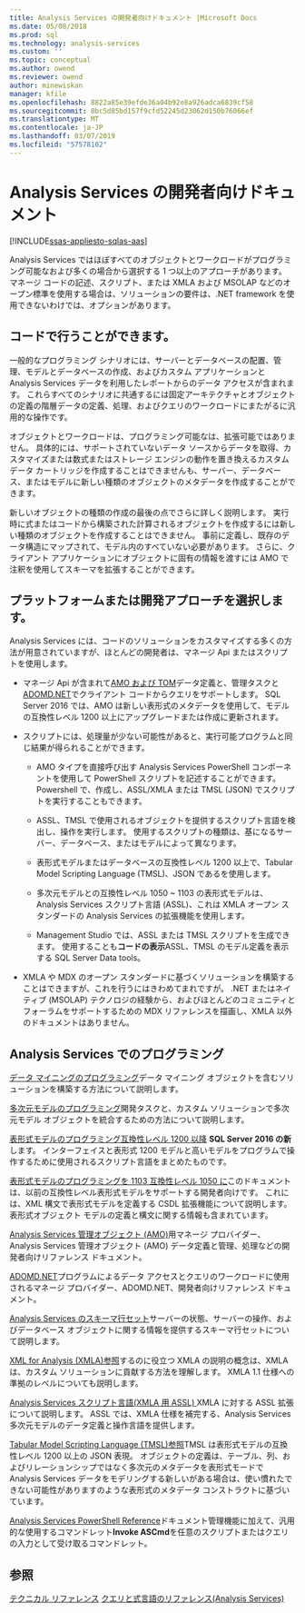 ```yaml
---
title: Analysis Services の開発者向けドキュメント |Microsoft Docs
ms.date: 05/08/2018
ms.prod: sql
ms.technology: analysis-services
ms.custom: ''
ms.topic: conceptual
ms.author: owend
ms.reviewer: owend
author: minewiskan
manager: kfile
ms.openlocfilehash: 8822a85e39efde36a04b92e8a926adca6839cf58
ms.sourcegitcommit: 8bc5d85bd157f9cfd52245d23062d150b76066ef
ms.translationtype: MT
ms.contentlocale: ja-JP
ms.lasthandoff: 03/07/2019
ms.locfileid: "57578102"
---
```

# <a name="analysis-services-developer-documentation"></a>Analysis Services の開発者向けドキュメント
[!INCLUDE[ssas-appliesto-sqlas-aas](../includes/ssas-appliesto-sqlas-aas.md)]

Analysis Services ではほぼすべてのオブジェクトとワークロードがプログラミング可能なおよび多くの場合から選択する 1 つ以上のアプローチがあります。  マネージ コードの記述、スクリプト、または XMLA および MSOLAP などのオープン標準を使用する場合は、ソリューションの要件は、.NET framework を使用できないわけでは、オプションがあります。

## <a name="what-you-can-accomplish-in-code"></a>コードで行うことができます。
一般的なプログラミング シナリオには、サーバーとデータベースの配置、管理、モデルとデータベースの作成、およびカスタム アプリケーションと Analysis Services データを利用したレポートからのデータ アクセスが含まれます。 これらすべてのシナリオに共通するには固定アーキテクチャとオブジェクトの定義の階層データの定義、処理、およびクエリのワークロードにまたがるに汎用的な操作です。

オブジェクトとワークロードは、プログラミング可能なは、拡張可能ではありません。 具体的には、サポートされていないデータ ソースからデータを取得、カスタマイズまたは数式またはストレージ エンジンの動作を置き換えるカスタム データ カートリッジを作成することはできませんも、サーバー、データベース、またはモデルに新しい種類のオブジェクトのメタデータを作成することができます。

新しいオブジェクトの種類の作成の最後の点でさらに詳しく説明します。 実行時に式またはコードから構築された計算されるオブジェクトを作成するには新しい種類のオブジェクトを作成することはできません。 事前に定義し、既存のデータ構造にマップされて、モデル内のすべていない必要があります。 さらに、クライアント アプリケーションにオブジェクトに固有の情報を渡すには AMO で注釈を使用してスキーマを拡張することができます。

## <a name="choose-a-platform-or-approach-to-development"></a>プラットフォームまたは開発アプローチを選択します。
Analysis Services には、コードのソリューションをカスタマイズする多くの方法が用意されていますが、ほとんどの開発者は、マネージ Api またはスクリプトを使用します。

- マネージ Api が含まれて[AMO および TOM](http://msdn.microsoft.com/library/mt436122.aspx)データ定義と、管理タスクと[ADOMD.NET](http://msdn.microsoft.com/library/mt465769.aspx)でクライアント コードからクエリをサポートします。 SQL Server 2016 では、AMO は新しい表形式のメタデータを使用して、モデルの互換性レベル 1200 以上にアップグレードまたは作成に更新されます。

- スクリプトには、処理量が少ない可能性があると、実行可能プログラムと同じ結果が得られることができます。

  - AMO タイプを直接呼び出す Analysis Services PowerShell コンポーネントを使用して PowerShell スクリプトを記述することができます。 Powershell で、作成し、ASSL/XMLA または TMSL (JSON) でスクリプトを実行することもできます。

  - ASSL、TMSL で使用されるオブジェクトを提供するスクリプト言語を検出し、操作を実行します。 使用するスクリプトの種類は、基になるサーバー、データベース、またはモデルによって異なります。

  - 表形式モデルまたはデータベースの互換性レベル 1200 以上で、Tabular Model Scripting Language (TMSL)、JSON であるを使用します。

  - 多次元モデルとの互換性レベル 1050 ~ 1103 の表形式モデルは、Analysis Services スクリプト言語 (ASSL)、これは XMLA オープン スタンダードの Analysis Services の拡張機能を使用します。

  - Management Studio では、ASSL または TMSL スクリプトを生成できます。 使用することも**コードの表示**ASSL、TMSL のモデル定義を表示する SQL Server Data tools。

- XMLA や MDX のオープン スタンダードに基づくソリューションを構築することはできますが、これを行うにはきわめてまれですが。 .NET またはネイティブ (MSOLAP) テクノロジの経験から、およびほとんどのコミュニティとフォーラムをサポートするための MDX リファレンスを描画し、XMLA 以外のドキュメントはありません。

## <a name="programming-in-analysis-services"></a>Analysis Services でのプログラミング
[データ マイニングのプログラミング](../analysis-services/data-mining-programming.md)データ マイニング オブジェクトを含むソリューションを構築する方法について説明します。

[多次元モデルのプログラミング](../analysis-services/multidimensional-models/multidimensional-model-programming.md)開発タスクと、カスタム ソリューションで多次元モデル オブジェクトを統合するための方法について説明します。

[表形式モデルのプログラミング互換性レベル 1200 以降](../analysis-services/tabular-model-programming-compatibility-level-1200/tabular-model-programming-for-compatibility-level-1200.md)
**SQL Server 2016 の新**します。  インターフェイスと表形式 1200 モデルと高いモデルをプログラムで操作するために使用されるスクリプト言語をまとめたものです。

[表形式モデルのプログラミングを 1103 互換性レベル 1050 に](../analysis-services/tabular-model-programming-compatibility-levels-1050-1103/tabular-model-programming-for-compatibility-levels-1050-through-1103.md)このドキュメントは、以前の互換性レベル表形式モデルをサポートする開発者向けです。 これには、XML 構文で表形式モデルを定義する CSDL 拡張機能について説明します。 表形式オブジェクト モデルの定義と構文に関する情報も含まれています。

[Analysis Services 管理オブジェクト (AMO)](https://msdn.microsoft.com/library/mt436122.aspx)用マネージ プロバイダー、Analysis Services 管理オブジェクト (AMO) データ定義と管理、処理などの開発者向けリファレンス ドキュメント。

[ADOMD.NET](http://msdn.microsoft.com/library/mt465769.aspx)プログラムによるデータ アクセスとクエリのワークロードに使用されるマネージ プロバイダー、ADOMD.NET、開発者向けリファレンス ドキュメント。

[Analysis Services のスキーマ行セット](https://docs.microsoft.com/bi-reference/schema-rowsets/analysis-services-schema-rowsets)サーバーの状態、サーバーの操作、およびデータベース オブジェクトに関する情報を提供するスキーマ行セットについて説明します。

[XML for Analysis &#40;XMLA&#41;参照](https://docs.microsoft.com/bi-reference/xmla/xml-for-analysis-xmla-reference)するのに役立つ XMLA の説明の概念は、XMLA は、カスタム ソリューションに貢献する方法を理解します。 XMLA 1.1 仕様への準拠のレベルについても説明します。

[Analysis Services スクリプト言語&#40;XMLA 用 ASSL&#41; ](https://docs.microsoft.com/bi-reference/assl/analysis-services-scripting-language-assl-for-xmla) XMLA に対する ASSL 拡張について説明します。 ASSL では、XMLA 仕様を補完する、Analysis Services 多次元モデルのデータ定義と操作言語を提供します。

[Tabular Model Scripting Language &#40;TMSL&#41;参照](https://docs.microsoft.com/bi-reference/tmsl/tabular-model-scripting-language-tmsl-reference)TMSL は表形式モデルの互換性レベル 1200 以上の JSON 表現。 オブジェクトの定義は、テーブル、列、およびリレーションシップではなく多次元のメタデータを表形式モードで Analysis Services データをモデリングする新しいがある場合は、使い慣れたできない可能性がありますのような表形式のメタデータ コンストラクトに基づいています。

[Analysis Services PowerShell Reference](../analysis-services/powershell/analysis-services-powershell-reference.md)ドキュメント管理機能に加えて、汎用的な使用するコマンドレット**Invoke ASCmd**を任意のスクリプトまたはクエリの入力として受け取るコマンドレット。

## <a name="see-also"></a>参照
[テクニカル リファレンス](../analysis-services/powershell/technical-reference-ssas.md)
[クエリと式言語のリファレンス&#40;Analysis Services&#41;](http://msdn.microsoft.com/library/gg492188.aspx)
